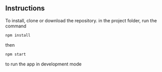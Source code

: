 ## Instructions

To install, clone or download the repository.
in the project folder, run the command

```javascript
npm install
```

then

```javascript
npm start
```

to run the app in development mode
